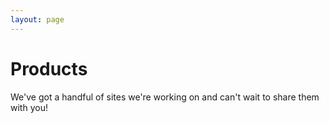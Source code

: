 ```yaml
---
layout: page
---
```


# Products

We've got a handful of sites we're working on and can't wait to share them with you!